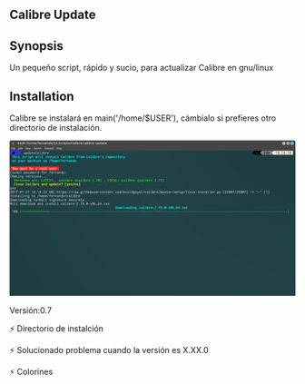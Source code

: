 ## Calibre Update

## Synopsis
Un pequeño script, rápido y sucio, para actualizar Calibre en gnu/linux

## Installation
Calibre se instalará en main('/home/$USER'), cámbialo si prefieres otro directorio de instalación.

![alt tag](https://raw.githubusercontent.com/nanopc/calibre-update/master/screenshots/Screenshot-Terminal.png)

Versión:0.7 

:zap: Directorio de instalción

:zap: Solucionado problema cuando la versión es X.XX.0

:zap: Colorines
